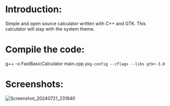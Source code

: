# Introduction:
Simple and open source calculator written with C++ and GTK. This calculator will stay with the system theme. 
# Compile the code:
g++ -o FastBasicCalculator main.cpp `pkg-config --cflags --libs gtk+-3.0`

# Screenshots:
![Screenshot_20240721_231940](https://github.com/user-attachments/assets/0238715e-fd0e-446d-8160-50e781af7ba4)
